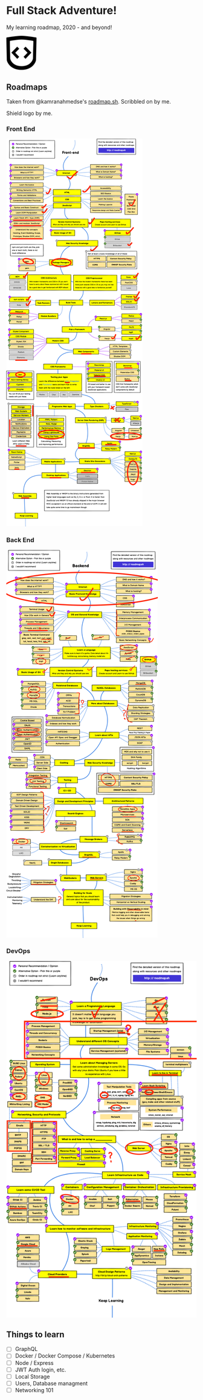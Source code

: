 # Full Stack Adventure!

My learning roadmap, 2020 - and beyond!

<img src="assets/FED-logo.png" width="80" height="90.21" alt="A shield with open and closing code braces as the crest">

## Roadmaps

Taken from @kamranahmedse's [roadmap.sh](https://roadmap.sh). Scribbled on by me.

Shield logo by me. 

### Front End

![Frontend](/assets/roadmaps-frontend.png)

### Back End

![Backend](/assets/roadmaps-backend.png)

### DevOps

![DevOps](/assets/roadmaps-devops.png)

## Things to learn

- [ ] GraphQL
- [ ] Docker / Docker Compose / Kubernetes
- [ ] Node / Express
- [ ] JWT Auth login, etc.
- [ ] Local Storage
- [ ] Users, Database managment
- [ ] Networking 101
